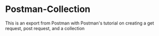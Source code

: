 # Postman-Collection
This is an export from Postman with Postman's tutorial on creating a get request, post request, and a collection
